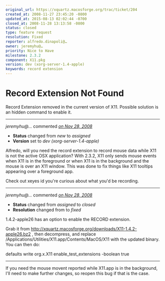 ```yaml
---
original_url: https://xquartz.macosforge.org/trac/ticket/204
created_at: 2008-11-27 23:45:20 -0800
updated_at: 2015-08-13 02:02:44 -0700
closed_at: 2008-11-28 13:13:58 -0800
status: closed
type: feature request
resolution: Fixed
reporter: alfredo.dinapoli@…
owner: jeremyhu@…
priority: Nice to Have
milestone: 2.3.2
component: X11.pkg
version: dev (xorg-server-1.4-apple)
keywords: record extension
---
```


Record Extension Not Found
==========================


Record Extension removed in the current version of X11. Possible solution is an hidden command to enable it.



---

*jeremyhu@…* commented *[on Nov 28, 2008](https://xquartz.macosforge.org/trac/ticket/204#comment:1 "November 28, 2008 at 1:02 AM PST")*

-   **Status** changed from *new* to *assigned*
-   **Version** set to *dev (xorg-server-1.4-apple)*

Alfredo, will you need the record extension to record mouse data while X11 is not the active OSX application? With 2.3.2, X11 only sends mouse events when X11 is in the foreground or when X11 is in the background and the mouse is over an X11 window. This was done to fix things like X11 tooltips appearing over a foreground app.

Check out xeyes id you're curious about what you'd be recording.



---

*jeremyhu@…* commented *[on Nov 28, 2008](https://xquartz.macosforge.org/trac/ticket/204#comment:2 "November 28, 2008 at 1:13 PM PST")*

-   **Status** changed from *assigned* to *closed*
-   **Resolution** changed from to *fixed*

1.4.2-apple26 has an option to enable the RECORD extension.

Grab it from <http://xquartz.macosforge.org/downloads/X11-1.4.2-apple26.bz2> , then decompress, and replace /Applications/Utilities/X11.app/Contents/MacOS/X11 with the updated binary. You can then do:

defaults write org.x.X11 enable\_test\_extensions -boolean true

---

If you need the mouse movent reported while X11.app is in the background, I'll need to make further changes, so reopen this bug if that is the case.



